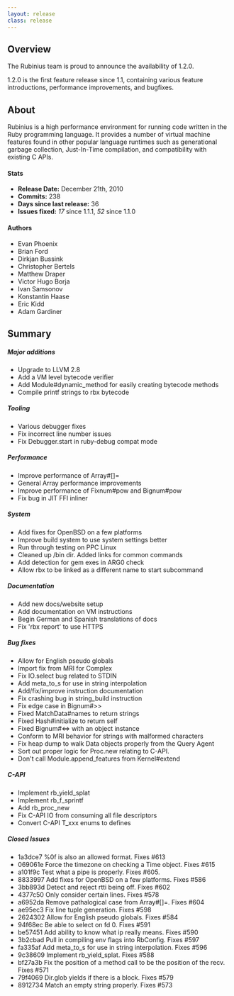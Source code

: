 ```yaml
---
layout: release
class: release
---
```


## Overview

The Rubinius team is proud to announce the availability of 1.2.0.

1.2.0 is the first feature release since 1.1, containing various feature
introductions, performance improvements, and bugfixes.


## About

Rubinius is a high performance environment for running code written in the
Ruby programming language. It provides a number of virtual machine features
found in other popular language runtimes such as generational garbage
collection, Just-In-Time compilation, and compatibility with existing C APIs.

#### Stats

* **Release Date:** December 21th, 2010
* **Commits:** 238
* **Days since last release:** 36
* **Issues fixed:** _17_ since 1.1.1, _52_ since 1.1.0

#### Authors

* Evan Phoenix
* Brian Ford
* Dirkjan Bussink
* Christopher Bertels
* Matthew Draper
* Victor Hugo Borja
* Ivan Samsonov
* Konstantin Haase
* Eric Kidd
* Adam Gardiner

## Summary

##### Major additions
* Upgrade to LLVM 2.8
* Add a VM level bytecode verifier
* Add Module#dynamic\_method for easily creating bytecode methods
* Compile printf strings to rbx bytecode

##### Tooling
* Various debugger fixes
* Fix incorrect line number issues
* Fix Debugger.start in ruby-debug compat mode

##### Performance
* Improve performance of Array#[]=
* General Array performance improvements
* Improve performance of Fixnum#pow and Bignum#pow
* Fix bug in JIT FFI inliner

##### System
* Add fixes for OpenBSD on a few platforms
* Improve build system to use system settings better
* Run through testing on PPC Linux
* Cleaned up /bin dir. Added links for common commands
* Add detection for gem exes in ARG0 check
* Allow rbx to be linked as a different name to start subcommand

##### Documentation
* Add new docs/website setup
* Add documentation on VM instructions
* Begin German and Spanish translations of docs
* Fix 'rbx report' to use HTTPS

##### Bug fixes
* Allow for English pseudo globals
* Import fix from MRI for Complex
* Fix IO.select bug related to STDIN
* Add meta\_to\_s for use in string interpolation
* Add/fix/improve instruction documentation
* Fix crashing bug in string\_build instruction
* Fix edge case in Bignum#>>
* Fixed MatchData#names to return strings
* Fixed Hash#initialize to return self
* Fixed Bignum#<=> with an object instance
* Conform to MRI behavior for strings with malformed characters
* Fix heap dump to walk Data objects properly from the Query Agent
* Sort out proper logic for Proc.new relating to C-API.
* Don't call Module.append\_features from Kernel#extend

##### C-API
* Implement rb\_yield\_splat
* Implement rb\_f\_sprintf
* Add rb\_proc\_new
* Fix C-API IO from consuming all file descriptors
* Convert C-API T\_xxx enums to defines

##### Closed Issues
* 1a3dce7 %0f is also an allowed format. Fixes #613
* 069061e Force the timezone on checking a Time object. Fixes #615
* a101f9c Test what a pipe is properly. Fixes #605.
* 8833997 Add fixes for OpenBSD on a few platforms. Fixes #586
* 3bb893d Detect and reject rtti being off. Fixes #602
* 4377c50 Only consider certain lines. Fixes #578
* a6952da Remove pathalogical case from Array#[]=. Fixes #604
* ae95ec3 Fix line tuple generation. Fixes #598
* 2624302 Allow for English pseudo globals. Fixes #584
* 94f68ec Be able to select on fd 0. Fixes #591
* be57451 Add ability to know what ip really means. Fixes #590
* 3b2cbad Pull in compiling env flags into RbConfig. Fixes #597
* fa335af Add meta\_to\_s for use in string interpolation. Fixes #596
* 9c38609 Implement rb\_yield\_splat. Fixes #588
* bf27a3b Fix the position of a method call to be the position of the recv. Fixes #571
* 79f4069 Dir.glob yields if there is a block. Fixes #579
* 8912734 Match an empty string properly. Fixes #573

